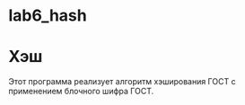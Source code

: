 # lab6_hash
# Хэш
 Этот программа реализует алгоритм хэширования ГОСТ с применением блочного шифра ГОСТ.
